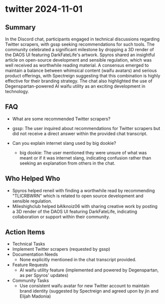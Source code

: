 # twitter 2024-11-01

## Summary
 In the Discord chat, participants engaged in technical discussions regarding Twitter scrapers, with gssp seeking recommendations for such tools. The community celebrated a significant milestone by dropping a 3D render of the DAOS UI featuring DarkFateLife's artwork. Spyros shared an insightful article on open-source development and sensible regulation, which was well received as worthwhile reading material. A consensus emerged to maintain a balance between whimsical content (waifu avatars) and serious product offerings, with Spectreign suggesting that this combination is highly effective for their branding strategy. The chat also highlighted the use of Degenspartan-powered AI waifu utility as an exciting development in technology.

## FAQ
 - What are some recommended Twitter scrapers?
  - gssp: The user inquired about recommendations for Twitter scrapers but did not receive a direct answer within the provided chat transcript.

- Can you explain internet slang used by big dookie?
  - big dookie: The user mentioned they were unsure of what was meant or if it was internet slang, indicating confusion rather than seeking an explanation from others in the chat.

## Who Helped Who
 - Spyros helped reneil with finding a worthwhile read by recommending "TLICRBWRN" which is related to open source development and sensible regulation.
- Mileshighclub helped bAIknoiz06 with sharing creative work by posting a 3D render of the DAOS UI featuring DarkFateLife, indicating collaboration or support within their community.

## Action Items
 - Technical Tasks
  - Implement Twitter scrapers (requested by gssp)
- Documentation Needs
  - None explicitly mentioned in the chat transcript provided.
- Feature Requests
  - AI waifu utility feature (implemented and powered by Degenspartan, as per Spyros' updates)
- Community Tasks
  - Use consistent waifu avatar for new Twitter account to maintain brand identity (suggested by Spectreign and agreed upon by jin and Elijah Madonia)

